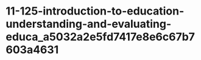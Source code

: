 # 11-125-introduction-to-education-understanding-and-evaluating-educa_a5032a2e5fd7417e8e6c67b7603a4631